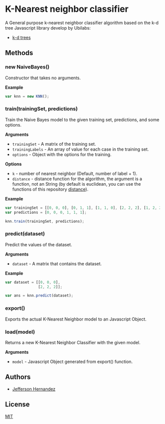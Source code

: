 # K-Nearest neighbor classifier
A General purpose k-nearest neighbor classifier algorithm based on the k-d tree Javascript library develop by Ubilabs:

* [k-d trees](https://github.com/ubilabs/kd-tree-javascript)

## Methods

### new NaiveBayes()

Constructor that takes no arguments.

__Example__

```js
var knn = new KNN();
```

### train(trainingSet, predictions)

Train the Naive Bayes model to the given training set, predictions, and some options.

__Arguments__

* `trainingSet` - A matrix of the training set.
* `trainingLabels` - An array of value for each case in the training set.
* `options` - Object with the options for the training.

__Options__

* `k` - number of nearest neighbor (Default, number of label + 1).
* `distance` - distance function for the algorithm, the argument is a function, not an String
                (by default is euclidean, you can use the functions of this repository [distance](https://github.com/mljs/distance)).

__Example__

```js
var trainingSet = [[0, 0, 0], [0, 1, 1], [1, 1, 0], [2, 2, 2], [1, 2, 2], [2, 1, 2]];
var predictions = [0, 0, 0, 1, 1, 1];

knn.train(trainingSet, predictions);
```

### predict(dataset)

Predict the values of the dataset.

__Arguments__

* `dataset` - A matrix that contains the dataset.

__Example__

```js
var dataset = [[0, 0, 0],
               [2, 2, 2]];

var ans = knn.predict(dataset);
```

### export()

Exports the actual K-Nearest Neighbor model to an Javascript Object.

### load(model)

Returns a new K-Nearest Neighbor Classifier with the given model.

__Arguments__

* `model` - Javascript Object generated from export() function.

## Authors

- [Jefferson Hernandez](https://github.com/JeffersonH44)

## License

[MIT](./LICENSE)
